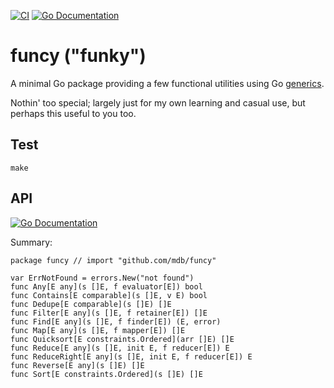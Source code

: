 [![CI](https://github.com/mdb/funcy/actions/workflows/ci.yaml/badge.svg)](https://github.com/mdb/funcy/actions/workflows/ci.yaml) [![Go Documentation](https://godocs.io/github.com/mdb/funcy?status.svg)](https://godocs.io/github.com/mdb/funcy)

# funcy ("funky")

A minimal Go package providing a few functional utilities using Go [generics](https://go.dev/blog/intro-generics).

Nothin' too special; largely just for my own learning and casual use, but perhaps this useful to you too.

## Test

```
make
```

## API

[![Go Documentation](https://godocs.io/github.com/mdb/funcy?status.svg)](https://godocs.io/github.com/mdb/funcy)

Summary:

```
package funcy // import "github.com/mdb/funcy"

var ErrNotFound = errors.New("not found")
func Any[E any](s []E, f evaluator[E]) bool
func Contains[E comparable](s []E, v E) bool
func Dedupe[E comparable](s []E) []E
func Filter[E any](s []E, f retainer[E]) []E
func Find[E any](s []E, f finder[E]) (E, error)
func Map[E any](s []E, f mapper[E]) []E
func Quicksort[E constraints.Ordered](arr []E) []E
func Reduce[E any](s []E, init E, f reducer[E]) E
func ReduceRight[E any](s []E, init E, f reducer[E]) E
func Reverse[E any](s []E) []E
func Sort[E constraints.Ordered](s []E) []E
```
